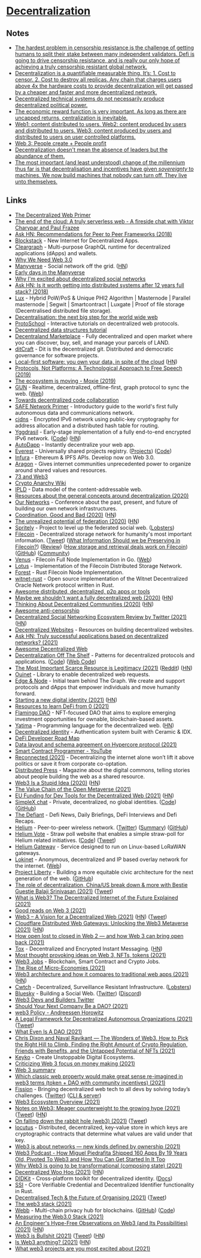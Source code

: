 # [Decentralization](http://en.wikipedia.org/wiki/Decentralization)

## Notes

- [The hardest problem in censorship resistance is the challenge of getting humans to split their stake between many independent validators. Defi is going to drive censorship resistance, and is really our only hope of achieving a truly censorship resistant global network.](https://twitter.com/aeyakovenko/status/1388148048639905792)
- [Decentralization is a quantifiable measurable thing. It’s: 1. Cost to censor. 2. Cost to destroy all replicas. Any chain that charges users above 4x the hardware costs to provide decentralization will get passed by a cheaper and faster and more decentralized network.](https://twitter.com/aeyakovenko/status/1441904519877566466)
- [Decentralized technical systems do not necessarily produce decentralized political power.](https://twitter.com/keikreutler/status/1442438737678544896)
- [The economic reward function is very important. As long as there are uncapped returns, centralization is inevitable.](https://twitter.com/BlackForestBoi/status/1442444302408470530)
- [Web1: content distributed to users. Web2: content produced by users and distributed to users. Web3: content produced by users and distributed to users on user controlled platforms.](https://twitter.com/ArthurB/status/1444620432280330241)
- [Web 3: People create + People profit](https://twitter.com/levelsio/status/1453712519919403016)
- [Decentralization doesn't mean the absence of leaders but the abundance of them.](https://twitter.com/Echecrates/status/1458589782427279366)
- [The most important (and least understood) change of the millennium thus far is that decentralisation and incentives have given _sovereignty_ to machines. We now build machines that nobody can turn off. They live unto themselves.](https://twitter.com/samecwilliams/status/1463389066100154368)

## Links

- [The Decentralized Web Primer](https://flyingzumwalt.gitbooks.io/decentralized-web-primer/content/)
- [The end of the cloud: A truly serverless web - A fireside chat with Viktor Charypar and Paul Frazee](https://www.youtube.com/watch?v=YFzr6vSNrrc)
- [Ask HN: Recommendations for Peer to Peer Frameworks (2018)](https://news.ycombinator.com/item?id=16785878)
- [Blockstack](https://blockstack.org/) - New Internet for Decentralized Apps.
- [Cleargraph](https://github.com/dsys/cleargraph) - Multi-purpose GraphQL runtime for decentralized applications (dApps) and wallets.
- [Why We Need Web 3.0](https://breakermag.com/why-we-need-web-3-0/)
- [Manyverse](https://www.manyver.se/) - Social network off the grid. ([HN](https://news.ycombinator.com/item?id=28607995))
- [Early days in the Manyverse](https://staltz.com/early-days-in-the-manyverse.html)
- [Why I'm excited about decentralized social networks](https://tinysubversions.com/notes/decentralized-social-networks/)
- [Ask HN: Is it worth getting into distributed systems after 12 years full stack? (2018)](https://news.ycombinator.com/item?id=18370749)
- [Lux](https://github.com/LUX-Core/lux) - Hybrid PoW/PoS & Unique PHI2 Algorithm | Masternode | Parallel masternode | Segwit | Smartcontract | Luxgate | Proof of file storage (Decentralised distributed file storage).
- [Decentralisation: the next big step for the world wide web](https://www.theguardian.com/technology/2018/sep/08/decentralisation-next-big-step-for-the-world-wide-web-dweb-data-internet-censorship-brewster-kahle)
- [ProtoSchool](https://proto.school/#/) - Interactive tutorials on decentralized web protocols.
- [Decentralized data structures tutorial](https://proto.school/#/data-structures/01)
- [Decentraland Marketplace](https://decentraland.org/) - Fully decentralized and open market where you can discover, buy, sell, and manage your parcels of LAND.
- [ditCraft](https://ditcraft.io/) - Dit is the decentralized git. Distributed and democratic governance for software projects.
- [Local-first software: you own your data, in spite of the cloud](https://blog.acolyer.org/2019/11/20/local-first-software/) ([HN](https://news.ycombinator.com/item?id=21581444))
- [Protocols, Not Platforms: A Technological Approach to Free Speech (2019)](https://knightcolumbia.org/content/protocols-not-platforms-a-technological-approach-to-free-speech)
- [The ecosystem is moving - Moxie (2019)](https://www.youtube.com/watch?v=Nj3YFprqAr8)
- [GUN](https://github.com/amark/gun) - Realtime, decentralized, offline-first, graph protocol to sync the web. ([Web](https://gun.eco/))
- [Towards decentralized code collaboration](https://radicle.xyz/towards-decentralized-code-collaboration.html)
- [SAFE Network Primer](https://primer.safenetwork.org/) - Introductory guide to the world's first fully autonomous data and communications network.
- [cjdns](https://github.com/cjdelisle/cjdns) - Encrypted IPv6 network using public-key cryptography for address allocation and a distributed hash table for routing.
- [Yggdrasil](https://yggdrasil-network.github.io/) - Early-stage implementation of a fully end-to-end encrypted IPv6 network. ([Code](https://github.com/yggdrasil-network/yggdrasil-go)) ([HN](https://news.ycombinator.com/item?id=27577201))
- [AutoDapp](https://github.com/autodapp/autodapp) - Instantly decentralize your web app.
- [Everest](https://everest.link/) - Universally shared projects registry. ([Projects](https://everest.link/projects/)) ([Code](https://github.com/graphprotocol/everest))
- [Infura](https://infura.io/) - Ethereum & IPFS APIs. Develop now on Web 3.0.
- [Aragon](https://aragon.org/) - Gives internet communities unprecedented power to organize around shared values and resources.
- [73 and Web3](https://github.com/sagmom3/73-and-web3)
- [Crypto Anarchy Wiki](https://cryptoanarchy.wiki/)
- [IPLD](https://ipld.io/) - Data model of the content-addressable web.
- [Resources about the general concepts around decentralization (2020)](https://merveilles.town/@jrc03c/104823469834829652)
- [Our Networks](https://ournetworks.ca/) - Conference about the past, present, and future of building our own network infrastructures.
- [Coordination, Good and Bad (2020)](https://vitalik.ca/general/2020/09/11/coordination.html) ([HN](https://news.ycombinator.com/item?id=24449629))
- [The unrealized potential of federation (2020)](https://drewdevault.com/2020/09/20/The-potential-of-federation.html) ([HN](https://news.ycombinator.com/item?id=24534148))
- [Spritely](https://spritelyproject.org/) - Project to level up the federated social web. ([Lobsters](https://lobste.rs/s/whaf2t/spritely))
- [Filecoin](https://filecoin.io/) - Decentralized storage network for humanity's most important information. ([Tweet](https://twitter.com/smdiehl/status/1318143467613192194)) ([What Information Should we be Preserving in Filecoin?](https://blog.archive.org/2020/10/22/what-information-should-we-be-preserving-in-filecoin/)) ([Review](https://www.reddit.com/r/Arweave/comments/m14o0a/disappointed_by_filecoin/)) ([How storage and retrieval deals work on Filecoin](https://filecoin.io/blog/posts/how-storage-and-retrieval-deals-work-on-filecoin/)) ([GitHub](https://github.com/filecoin-project)) ([Community](https://github.com/filecoin-project/community))
- [Venus](https://github.com/filecoin-project/venus) - Filecoin Full Node Implementation in Go. ([Web](https://venus.filecoin.io/))
- [Lotus](https://github.com/filecoin-project/lotus) - Implementation of the Filecoin Distributed Storage Network.
- [Forest](https://github.com/ChainSafe/forest) - Rust Filecoin Node Implementation.
- [witnet-rust](https://github.com/witnet/witnet-rust) - Open source implementation of the Witnet Decentralized Oracle Network protocol written in Rust.
- [Awesome distributed, decentralized, p2p apps or tools](https://github.com/croqaz/awesome-decentralized)
- [Maybe we shouldn't want a fully decentralized web (2020)](https://withblue.ink/2020/11/12/maybe-we-shouldnt-want-a-fully-decentralized-web.html) ([HN](https://news.ycombinator.com/item?id=25312854))
- [Thinking About Decentralized Communities (2020)](https://gurlic.com/root/thinking-about-decentralized-communities) ([HN](https://news.ycombinator.com/item?id=25409715))
- [Awesome anti-censorship](https://github.com/danoctavian/awesome-anti-censorship)
- [Decentralized Social Networking Ecosystem Review by Twitter (2021)](https://ipfs.io/ipfs/QmdFrru4PyHzXGZztEPnYToBR3QovD7fkC1HSyty22LzfD) ([HN](https://news.ycombinator.com/item?id=25861436))
- [Decentralized Websites](https://github.com/unstoppabledomains/decentralized-websites) - Resources on building decentralized websites.
- [Ask HN: Truly successful applications based on decentralized networks? (2021)](https://news.ycombinator.com/item?id=26206504)
- [Awesome Decentralized Web](https://github.com/gdamdam/awesome-decentralized-web)
- [Decentralization Off The Shelf](https://decentpatterns.xyz/) - Patterns for decentralized protocols and applications. ([Code](https://github.com/simplysecure/dots-patterns)) ([Web Code](https://github.com/simplysecure/dots-website))
- [The Most Important Scarce Resource is Legitimacy (2021)](https://vitalik.ca/general/2021/03/23/legitimacy.html) ([Reddit](https://www.reddit.com/r/ethereum/comments/mbph0b/the_most_important_scarce_resource_is_legitimacy/)) ([HN](https://news.ycombinator.com/item?id=26560626))
- [Ouinet](https://github.com/equalitie/ouinet) - Library to enable decentralized web requests.
- [Edge & Node](https://edgeandnode.com/) - Initial team behind The Graph. We create and support protocols and dApps that empower individuals and move humanity forward.
- [Starting a new digital identity (2021)](https://k3tan.com/starting-a-new-digital-identity) ([HN](https://news.ycombinator.com/item?id=26888067))
- [Resources to learn DeFi from 0 (2021)](https://twitter.com/stevegraham/status/1387121989672919040)
- [Flamingo DAO](https://flamingodao.xyz/) - NFT-focused DAO that aims to explore emerging investment opportunities for ownable, blockchain-based assets.
- [Yatima](https://github.com/yatima-inc/yatima) - Programming language for the decentralized web. ([HN](https://news.ycombinator.com/item?id=27425941))
- [Decentralized identity](https://github.com/dabit3/decentralized-identity) - Authentication system built with Ceramic & IDX.
- [DeFi Developer Road Map](https://github.com/OffcierCia/DeFi-Developer-Road-Map)
- [Data layout and schema agreement on Hypercore protocol (2021)](https://paulfrazee.medium.com/data-layout-and-schema-agreement-on-hypercore-protocol-9b84c2c4e38b)
- [Smart Contract Programmer - YouTube](https://www.youtube.com/channel/UCJWh7F3AFyQ_x01VKzr9eyA)
- [Reconnected (2021)](https://reallifemag.com/reconnected/) - Decentralizing the internet alone won’t lift it above politics or save it from corporate co-optation.
- [Distributed Press](https://distributed.press/) - Magazine about the digital commons, telling stories about people building the web as a shared resource.
- [Web3 Is a Stupid Idea (2020)](https://timdaub.github.io/2020/09/08/web3/) ([HN](https://news.ycombinator.com/item?id=28457762))
- [The Value Chain of the Open Metaverse (2021)](https://www.notboring.co/p/the-value-chain-of-the-open-metaverse)
- [EU Funding for Dev Tools for the Decentralized Web (2021)](https://httptoolkit.tech/blog/developer-tools-decentralized-web/) ([HN](https://news.ycombinator.com/item?id=28537841))
- [SimpleX chat](https://simplex.chat/) - Private, decentralized, no global identities. ([Code](https://github.com/simplex-chat/simplex-chat)) ([GitHub](https://github.com/simplex-chat))
- [The Defiant](https://thedefiant.io/) - Defi News, Daily Briefings, DeFi Interviews and Defi Recaps.
- [Helium](https://www.helium.com/) - Peer-to-peer wireless network. ([Twitter](https://twitter.com/helium)) ([Summary](https://twitter.com/MessariCrypto/status/1438512856199139336)) ([GitHub](https://github.com/helium))
- [Helium Vote](https://heliumvote.com/) - Straw poll website that enables a simple straw-poll for Helium related initiatives. ([Code](https://github.com/helium/helium-vote)) ([Tweet](https://twitter.com/helium/status/1458072811512086531))
- [Helium Gateway](https://github.com/helium/gateway-rs) - Service designed to run on Linux-based LoRaWAN gateways.
- [Lokinet](https://github.com/oxen-io/lokinet) - Anonymous, decentralized and IP based overlay network for the internet. ([Web](https://lokinet.org/))
- [Project Liberty](https://www.projectliberty.io/) - Building a more equitable civic architecture for the next generation of the web. ([GitHub](https://github.com/LibertyDSNP))
- [The role of decentralization, China/US break down & more with Bestie Guestie Balaji Srinivasan (2021)](https://www.youtube.com/watch?v=B2iNXMiGEms) ([Tweet](https://twitter.com/balajis/status/1441632885643960321))
- [What is Web3? The Decentralized Internet of the Future Explained (2021)](https://www.freecodecamp.org/news/what-is-web3/)
- [Good reads on Web 3 (2021)](https://twitter.com/campbelljbaron/status/1442251471689379841)
- [Web3 – A Vision for a Decentralized Web (2021)](https://blog.cloudflare.com/what-is-web3/) ([HN](https://news.ycombinator.com/item?id=28717910)) ([Tweet](https://twitter.com/signalnerve/status/1443932304586412038))
- [Cloudflare Distributed Web Gateways: Unlocking the Web3 Metaverse (2021)](https://blog.cloudflare.com/announcing-web3-gateways/) ([HN](https://news.ycombinator.com/item?id=28717926))
- [How open lost to closed in Web 2 — and how Web 3 can bring open back (2021)](https://twitter.com/cdixon/status/1444422178192068611)
- [Tox](https://tox.chat/) - Decentralized and Encrypted Instant Messaging. ([HN](https://news.ycombinator.com/item?id=28758545))
- [Most thought provoking ideas on Web 3, NFTs, tokens (2021)](https://twitter.com/rohit_jindal29/status/1445625922770505741)
- [Web3 Jobs](https://web3.career/) - Blockchain, Smart Contract and Crypto Jobs.
- [The Rise of Micro-Economies (2021)](https://coopahtroopa.mirror.xyz/gWY6Kfebs9wHdfoZZswfiLTBVzfKiyFaIwNf2q8JpgI)
- [Web3 architecture and how it compares to traditional web apps (2021)](https://thenewstack.io/web3-architecture-and-how-it-compares-to-traditional-web-apps/) ([HN](https://news.ycombinator.com/item?id=28800818))
- [Cwtch](https://cwtch.im/) - Decentralized, Surveillance Resistant Infrastructure. ([Lobsters](https://lobste.rs/s/iftp1p/cwtch_decentralized_surveillance))
- [Bluesky](https://blueskyweb.org/) - Building a Social Web. ([Twitter](https://twitter.com/bluesky)) ([Discord](https://discord.com/invite/gugTcDrb))
- [Web3 Devs and Builders Twitter](https://twitter.com/i/lists/1433448123142115329)
- [Should Your Next Company Be a DAO? (2021)](https://www.coss.community/cossc/should-your-next-company-be-a-dao-2o44)
- [web3 Policy - Andreessen Horowitz](https://a16z.com/web3-policy/)
- [A Legal Framework for Decentralized Autonomous Organizations (2021)](https://a16z.com/wp-content/uploads/2021/10/DAO-Legal-Framework-Jennings-Kerr10.19.21-Final.pdf) ([Tweet](https://twitter.com/milesjennings/status/1453080226179608577))
- [What Even Is A DAO (2021)](https://www.youtube.com/watch?v=IooTahsgXTs)
- [Chris Dixon and Naval Ravikant — The Wonders of Web3, How to Pick the Right Hill to Climb, Finding the Right Amount of Crypto Regulation, Friends with Benefits, and the Untapped Potential of NFTs (2021)](https://overcast.fm/+KebvA5eGA)
- [Keyko](https://www.keyko.io/) - Create Unstoppable Digital Ecosystems.
- [Criticizing Web 3 focus on money making (2021)](https://twitter.com/Foone/status/1455601328479092739)
- [Web 3 summary](https://twitter.com/andymewborn/status/1455649863249498113)
- [Which classic web property would make great sense re-imagined in web3 terms (token + DAO with community incentives) (2021)](https://twitter.com/sriramk/status/1457063383992176643)
- [Fission](https://fission.codes/) - Bringing decentralized web tech to all devs by solving today’s challenges. ([Twitter](https://twitter.com/FISSIONcodes)) ([CLI & server](https://github.com/fission-suite/fission))
- [Web3 Ecosystem Overview (2021)](https://twitter.com/yb_effect/status/1458129586428932103)
- [Notes on Web3: Meager counterweight to the growing hype (2021)](https://society.robinsloan.com/archive/notes-on-web3/) ([Tweet](https://twitter.com/rich_harris/status/1458815995523514372)) ([HN](https://news.ycombinator.com/item?id=29270718))
- [On falling down the rabbit hole (web3) (2021)](https://mirror.xyz/theodorachu.eth/TJU1w2Z49KvzcrKnPEwJodTvBDWLLyjtWKXvhrFz1Rs) ([Tweet](https://twitter.com/chu_onthis/status/1459619112003555328))
- [locutus](https://github.com/freenet/locutus) - Distributed, decentralized, key-value store in which keys are cryptographic contracts that determine what values are valid under that key.
- [Web3 is about networks — new kinds defined by ownership (2021)](https://twitter.com/natemodi/status/1459963479637385221)
- [Web3 Podcast - How Miguel Piedrafita Shipped 160 Apps By 19 Years Old, Pivoted To Web3 and How You Can Get Started In It Too](https://web3.career/podcast/miguel-piedrafita)
- [Why Web3 is going to be transformational (composing state) (2021)](https://twitter.com/jaltma/status/1459967934046953475)
- [Decentralized Woo Hoo (2021)](https://www.stephendiehl.com/blog/decentralized-woo.html) ([HN](https://news.ycombinator.com/item?id=29240785))
- [DIDKit](https://github.com/spruceid/didkit) - Cross-platform toolkit for decentralized identity. ([Docs](https://spruceid.dev/docs/didkit/))
- [SSI](https://github.com/spruceid/ssi) - Core Verifiable Credential and Decentralized Identifier functionality in Rust.
- [Decentralised Tech & the Future of Organising (2021)](https://richdecibels.substack.com/p/9-decentralised-tech-and-the-future) ([Tweet](https://twitter.com/RichDecibels/status/1461698873974575106))
- [The web3 stack (2021)](https://twitter.com/dabit3/status/1462169151041064966)
- [Webb](https://www.webb.tools/) - Multi-chain privacy hub for blockchains. ([GitHub](https://github.com/webb-tools)) ([Code](https://github.com/webb-tools/protocol-solidity))
- [Measuring the Web3.0 Stack (2021)](https://www.youtube.com/watch?v=yylsaXz00_g)
- [An Engineer's Hype-Free Observations on Web3 (and Its Possibilities) (2021)](https://www.psl.com/feed-posts/web3-engineer-take) ([HN](https://news.ycombinator.com/item?id=29321987))
- [Web3 is Bullshit (2021)](https://www.stephendiehl.com/blog/web3-bullshit.html) ([Tweet](https://twitter.com/smdiehl/status/1467165516695539716)) ([HN](https://news.ycombinator.com/item?id=29442441))
- [Is Web3 anything? (2021)](https://www.chris-granger.com/2021/12/09/is-web3-anything/) ([HN](https://news.ycombinator.com/item?id=29506914))
- [What web3 projects are you most excited about (2021)](https://twitter.com/rrhoover/status/1469691069675847688)
